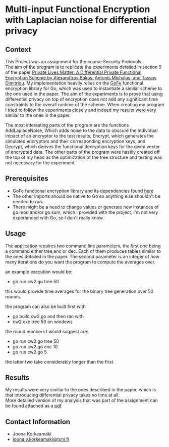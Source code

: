 # Multi-input Functional Encryption with Laplacian noise for differential privacy


## Context
This Project was an assignment for the course Security Protocols.  
The aim of the program is to replicate the experiments detailed in section 9 of the paper [Private Lives Matter: A Differential Private Functional Encryption Scheme by Alexandtros Bakas, Antonis Michalas, and Tassos Dimitriou](https://eprint.iacr.org/2021/1692). My implementation heavily relies on the [GoFe](https://github.com/fentec-project/gofe) functional encryption library for Go, which was used to instantiate a similar scheme to the one used in the paper. The aim of the experiments is to prove that using differential privacy on top of encryption does not add any significant time constraints to the overall runtime of the scheme. When creating my program I tried to follow the experiments closely and indeed my results were very similar to the ones in the paper. 

The most interesting parts of the program are the functions AddLaplaceNoise, Which adds noise to the data to obscure the individual impact of an encryptor to the test results, Encrypt, which generates the simulated encryptors and their corresponding encryption keys, and Decrypt, which derives the functional decryption keys for the given vector of encrypted data. The other parts of the program were hastily created off the top of my head as the optimization of the tree structure and testing was not necessary for the experiment.

## Prerequisites
 - GoFe functional encryption library and its dependencies found [here](https://github.com/fentec-project/gofe)
 - The other imports should be native to Go so anything else shouldn't be needed to run.
 - There might be a need to change values or generate new instances of go.mod and/or go.sum, which I provided with the project, I'm not very experienced with Go, so I don't really know.
   
## Usage

The application requires two command line parameters, the first one being a command either tree,enc or dec. Each of them produces tables similar to the ones detailed in the paper. The second parameter is an integer of how many iterations do you want the program to compute the averages over.  

an example execution would be:  
- go run cw2.go tree 50
  
this would provide time averages for the binary tree generation over 50 rounds.  

the program can also be built first with  
- go build cw2.go and then ran with  
- cw2.exe tree 50 on windows  

the round numbers I would suggest are:  
- go run cw2.go tree 50  
- go run cw2.go enc 10  
- go run cw2.go  5
  
the latter two take considerably longer than the first.  

## Results

My results were very similar to the ones described in the paper, which is that introducing differential privacy takes no time at all.  
More detailed version of my analysis that was part of the assignment can be found attached as a [pdf](Analysis.pdf)



## Contact Information

- Joona Korkeamäki
- joona.v.korkeamaki@tuni.fi
